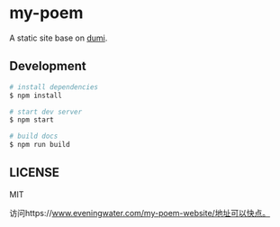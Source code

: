 # my-poem

A static site base on [dumi](https://d.umijs.org).

## Development

```bash
# install dependencies
$ npm install

# start dev server
$ npm start

# build docs
$ npm run build
```

## LICENSE

MIT

访问https://www.eveningwater.com/my-poem-website/地址可以快点。

